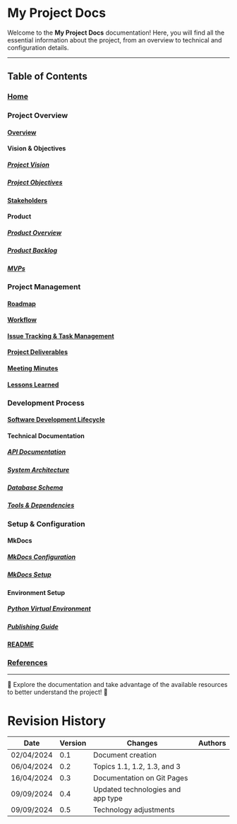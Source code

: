 # My Project Docs

Welcome to the **My Project Docs** documentation! Here, you will find all the essential information about the project, from an overview to technical and configuration details.

---

## Table of Contents

### [Home](https://chatgpt.com/c/index.md)

### Project Overview

#### [Overview](project/overview.md)

#### **Vision & Objectives**

##### [Project Vision](project/vision-objectives/vision.md)

##### [Project Objectives](project/vision-objectives/objectives.md)

#### [Stakeholders](project/stakeholders.md)

#### **Product**

##### [Product Overview](project/product/overview.md)

##### [Product Backlog](project/product/product-backlog-building.md)

##### [MVPs](project/product/mvp.md)

### Project Management

#### [Roadmap](project/management/roadmap.md)

#### [Workflow](project/management/workflow.md)

#### [Issue Tracking &amp; Task Management](project/management/issue-tracking.md)

#### [Project Deliverables](project/management/deliverables.md)

#### [Meeting Minutes](project/management/meetings.md)

#### [Lessons Learned](project/management/lessons-learned.md)

### Development Process

#### [Software Development Lifecycle](project/development/lifecycle.md)

#### **Technical Documentation**

##### [API Documentation](project/development/technical/api.md)

##### [System Architecture](project/development/technical/architecture.md)

##### [Database Schema](project/development/technical/database-schema.md)

##### [Tools &amp; Dependencies](project/development/tools.md)

### Setup & Configuration

#### **MkDocs**

##### [MkDocs Configuration](setup/mkdocs-configuration.md)

##### [MkDocs Setup](setup/mkdocs-setup.md)

#### **Environment Setup**

##### [Python Virtual Environment](setup/python-venv-setup.md)

##### [Publishing Guide](setup/publishing-guide.md)

#### [README](setup/readme.md)

### [References](references.md)

---

🔹 Explore the documentation and take advantage of the available resources to better understand the project! 🚀

# Revision History

| Date       | Version | Changes                           | Authors |
| ---------- | ------- | --------------------------------- | ------- |
| 02/04/2024 | 0.1     | Document creation                 |         |
| 06/04/2024 | 0.2     | Topics 1.1, 1.2, 1.3, and 3       |         |
| 16/04/2024 | 0.3     | Documentation on Git Pages        |         |
| 09/09/2024 | 0.4     | Updated technologies and app type |         |
| 09/09/2024 | 0.5     | Technology adjustments            |         |
